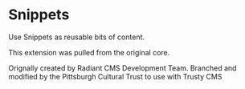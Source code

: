 # Snippets

Use Snippets as reusable bits of content.

This extension was pulled from the original core.

Orignally created by Radiant CMS Development Team. Branched and modified by the Pittsburgh Cultural Trust to use with Trusty CMS